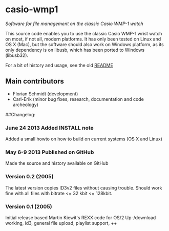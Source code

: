 casio-wmp1
==========
*Software for file management on the classic Casio WMP-1 watch*

This source code enables you to use the classic Casio WMP-1 wrist watch
on most, if not all, modern platforms. It has only been tested on Linux
and OS X (Mac), but the software should also work on Windows platform, as its only
dependency is on libusb, which has been ported to Windows (libusb32).

For a bit of history and usage, see the old <a
href="src/README">README</a>

## Main contributors
- Florian Schmidt (development)
- Carl-Erik (minor bug fixes, research, documentation and code archeology)

##Changelog:

### June 24 2013 Added INSTALL note
Added a small howto on how to build on current systems (OS X and Linux)

### May 6-9 2013 Published on GitHub
Made the source and history available on GitHub

### Version 0.2 (2005)
The latest version copies ID3v2 files without causing trouble. Should work
fine with all files with bitrate <= 32 kbit <= 128kbit.

### Version 0.1 (2005)
Initial release based Martin Kiewit's REXX code for OS/2
Up-/download working, id3, general file upload, playlist support, ++
